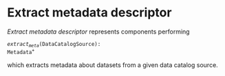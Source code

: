 # Extract metadata descriptor
*Extract metadata descriptor* represents components performing

<code><i>extract</i><sub><i>meta</i></sub>(DataCatalogSource): Metadata<sup>+</sup></code>

which extracts metadata about datasets from a given data catalog source.